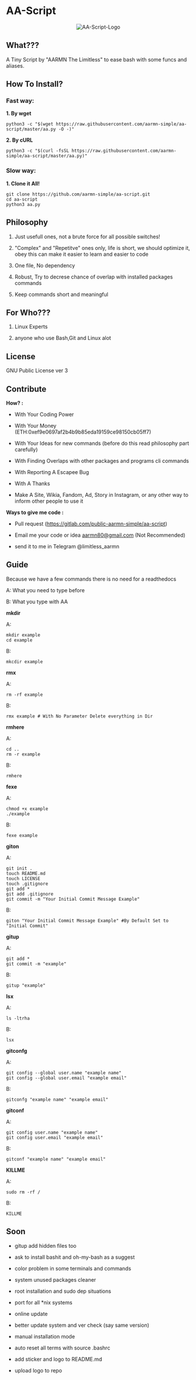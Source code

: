 
# AA-Script

<div align="center"><img src="https://raw.githubusercontent.com/aarmn-simple/AA-Script-Website/master/AA-Script512.png" alt="AA-Script-Logo" /></div>

## What???

A Tiny Script by "AARMN The Limitless" to ease bash with some funcs and aliases.

## How To Install?

### Fast way:

 **1. By wget**
 
    python3 -c "$(wget https://raw.githubusercontent.com/aarmn-simple/aa-script/master/aa.py -O -)"

 **2. By cURL**

    python3 -c "$(curl -fsSL https://raw.githubusercontent.com/aarmn-simple/aa-script/master/aa.py)" 

### Slow way:

 **1. Clone it All!**

    git clone https://github.com/aarmn-simple/aa-script.git
    cd aa-script
    python3 aa.py

## Philosophy

1. Just usefull ones, not a brute force for all possible switches!

2. "Complex" and "Repetitve" ones only, life is short, we should optimize it, obey this can make it easier to learn and easier to code

3. One file, No dependency

4. Robust, Try to decrese chance of overlap with installed packages commands

5. Keep commands short and meaningful

  

## For Who???

1. Linux Experts

2. anyone who use Bash,Git and Linux alot

  

## License

GNU Public License ver 3

  

## Contribute

**How? :**

- With Your Coding Power

- With Your Money (ETH:0xef9e0697af2b4b9b85eda19159ce98150cb05ff7)

- With Your Ideas for new commands (before do this read philosophy part carefully)

- With Finding Overlaps with other packages and programs cli commands

- With Reporting A Escapee Bug

- With A Thanks

- Make A Site, Wikia, Fandom, Ad, Story in Instagram, or any other way to inform other people to use it

  

**Ways to give me code :**

- Pull request (https://gitlab.com/public-aarmn-simple/aa-script)

- Email me your code or idea aarmn80@gmail.com (Not Recommended)

- send it to me in Telegram @limitless_aarmn

  

## Guide

Because we have a few commands there is no need for a readthedocs

A: What you need to type before

B: What you type with AA

  
**mkdir**

A:

    mkdir example
    cd example

B:

    mkcdir example

**rmx**

A:

    rm -rf example

B:

    rmx example # With No Parameter Delete everything in Dir

**rmhere**

A:

    cd ..
    rm -r example

B:

    rmhere

**fexe**

A:

    chmod +x example
    ./example

B:

    fexe example

**giton**

A:

    git init .
    touch README.md
    touch LICENSE
    touch .gitignore
    git add *
    git add .gitignore
    git commit -m "Your Initial Commit Message Example"

B:

    giton "Your Initial Commit Message Example" #By Default Set to "Initial Commit"
    
**gitup**

A:

    git add *
    git commit -m "example"

B:

    gitup "example"

**lsx**

A:

    ls -ltrha

B:

    lsx

**gitconfg**

A:

    git config --global user.name "example name"
    git config --global user.email "example email"

B:

    gitconfg "example name" "example email"

  

**gitconf**

A:

    git config user.name "example name"
    git config user.email "example email"

B:

    gitconf "example name" "example email"

  

**KILLME**

A:

    sudo rm -rf /

B:

    KILLME

  

## Soon

- gitup add hidden files too

- ask to install bashit and oh-my-bash as a suggest

- color problem in some terminals and commands

- system unused packages cleaner

- root installation and sudo dep situations

- port for all *nix systems

- online update

- better update system and ver check (say same version)

- manual installation mode

- auto reset all terms with source .bashrc

- add sticker and logo to README.md

- upload logo to repo